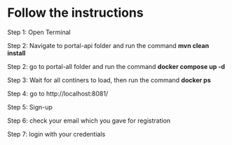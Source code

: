 # <b>Follow the instructions</b>

Step 1: Open Terminal
<p>
Step 2: Navigate to portal-api folder and run the command
<b>mvn clean install</b>
<p>
Step 2: go to portal-all folder and run the command
<b>docker compose up -d</b>
<p>
Step 3: Wait for all continers to load, then run the command
<b>docker ps</b>
<p>
Step 4: go to http://localhost:8081/
<p>
Step 5: Sign-up 
<p>
Step 6: check your email which you gave for registration
<p>
Step 7: login with your credentials
<p>



